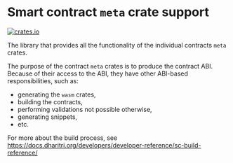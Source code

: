 # Smart contract `meta` crate support

[![crates.io](https://img.shields.io/crates/v/dharitri-sc-meta.svg)](https://crates.io/crates/dharitri-sc-meta)

The library that provides all the functionality of the individual contracts `meta` crates.

The purpose of the contract `meta` crates is to produce the contract ABI. Because of their access to the ABI, they have other ABI-based responsibilities, such as:
- generating the `wasm` crates,
- building the contracts,
- performing validations not possible otherwise,
- generating snippets,
- etc.

For more about the build process, see https://docs.dharitri.org/developers/developer-reference/sc-build-reference/
